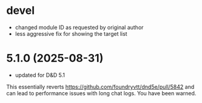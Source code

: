 # devel

* changed module ID as requested by original author
* less aggressive fix for showing the target list

# 5.1.0 (2025-08-31)

* updated for D&D 5.1

This essentially reverts https://github.com/foundryvtt/dnd5e/pull/5842 and can lead to performance issues with long chat logs. You have been warned.
